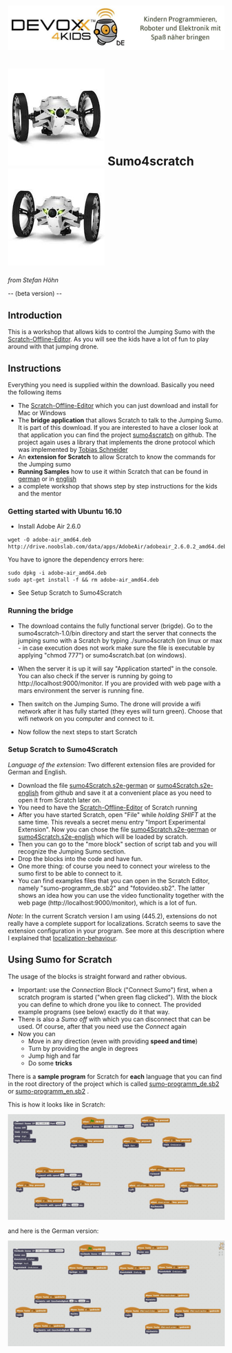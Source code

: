 ![Devoxx4Kids](./logo.jpg)


# ![Devoxx4Kids](./jumping-sumo.jpg)  Sumo4scratch  ![Devoxx4Kids](./jumping-sumo-flipped.jpg)
*from Stefan Höhn*

-- (beta version) --

[Tobias Schneider]: https://github.com/derTobsch
[Scratch-Offline-Editor]: https://scratch.mit.edu/scratch2download/
[Jumping Sumo Drone]: http://www.parrot.com/usa/products/jumping-sumo/
[Parrot]: http://www.parrot.com/
[sumo4scratch]: https://github.com/Devoxx4KidsDE/sumo4scratch

## Introduction

This is a workshop that allows kids to control the Jumping Sumo with the [Scratch-Offline-Editor]. As you will see the kids have a lot of fun to play around with that jumping drone.


## Instructions

Everything you need is supplied within the download. Basically you need the following items

* The [Scratch-Offline-Editor] which you can just download and install for Mac or Windows
* The **bridge application** that allows Scratch to talk to the Jumping Sumo. It is part of this download. If you are interested to have a closer look at that application you can find the project [sumo4scratch] on github. The project again uses a library that implements the drone protocol which was implemented by [Tobias Schneider]
* An **extension for Scratch** to allow Scratch to know the commands for the Jumping sumo
* **Running Samples** how to use it within Scratch that can be found in [german](./Scratch/de/sumo-programm.sb2) or in [english](./Scratch/en/sumo-programm.sb2)
* a complete workshop that shows step by step instructions for the kids and the mentor

### Getting started with Ubuntu 16.10

* Install Adobe Air 2.6.0
```
wget -O adobe-air_amd64.deb http://drive.noobslab.com/data/apps/AdobeAir/adobeair_2.6.0.2_amd64.deb
```
You have to ignore the dependency errors here:
```
sudo dpkg -i adobe-air_amd64.deb
sudo apt-get install -f && rm adobe-air_amd64.deb
```
* See Setup Scratch to Sumo4Scratch

### Running the bridge

* The download contains the fully functional server (brigde). Go to the sumo4scratch-1.0/bin directory and start the server that connects the jumping sumo with a Scratch by typing ./sumo4scratch (on linux or max - in case execution does not work make sure the file is executable by applying "chmod 777") or sumo4scratch.bat (on windows).

* When the server it is up it will say "Application started" in the console. You can also check if the server is running by going to http://localhost:9000/monitor. If you are provided with web page with a mars environment the server is running fine.

* Then switch on the Jumping Sumo. The drone will provide a wifi network after it has fully started (they eyes will turn green). Choose that wifi network on you computer and connect to it.

* Now follow the next steps to start Scratch


### Setup Scratch to Sumo4Scratch

*Language of the extension*: Two different extension files are provided for German and English.

[sumo4Scratch.s2e-german]:  https://github.com/Devoxx4KidsDE/sumo4scratch/tree/master/Scratch/de/sumo4Scratch_de.s2e
[sumo4Scratch.s2e-english]: https://github.com/Devoxx4KidsDE/sumo4scratch/tree/master/Scratch/en/sumo4Scratch_en.s2e

* Download the file [sumo4Scratch.s2e-german] or [sumo4Scratch.s2e-english] from github and save it at a convenient place as you need to open it from Scratch later on.
* You need to have the [Scratch-Offline-Editor] of Scratch running
* After you have started Scratch, open "File" while *holding SHIFT* at the same time. This reveals a secret menu entry "Import Experimental Extension". Now you can chose the file [sumo4Scratch.s2e-german] or [sumo4Scratch.s2e-english] which will be loaded by scratch.
* Then you can go to the "more block" section of script tab and you will recognize the Jumping Sumo section.
* Drop the blocks into the code and have fun.
* One more thing: of course you need to connect your wireless to the sumo first to be able to connect to it.
* You can find examples files that you can open in the Scratch Editor, namely "sumo-programm_de.sb2" and "fotovideo.sb2". The latter shows an idea how you can use the video functionality together with the web page (http://localhost:9000/monitor), which is a lot of fun.

[localization-behaviour]: https://scratch.mit.edu/discuss/topic/191003/
*Note:* In the current Scratch version I am using (445.2), extensions do not really have a complete support for localizations. Scratch seems to save the extension configuration in your program. See more at this description where I explained that [localization-behaviour].

## Using Sumo for Scratch

The usage of the blocks is straight forward and rather obvious.

* Important: use the *Connection* Block ("Connect Sumo") first, when a scratch program is started ("when green flag clicked"). With the block you can define to which drone you like to connect. The provided example programs (see below) exactly do it that way.
* There is also a *Sumo off* with which you can disconnect that can be used. Of course, after that you need use the *Connect* again
* Now you can
	* Move in any direction (even with providing __speed and time__)
	* Turn by providing the angle in degrees
	* Jump high and far
	* Do some __tricks__

[sumo-programm_de.sb2]: https://github.com/Devoxx4KidsDE/sumo4scratch/tree/master/Scratch/de/sumo-programm.sb2
[sumo-programm_en.sb2]: https://github.com/Devoxx4KidsDE/sumo4scratch/tree/master/Scratch/en/sumo-programm.sb2

There is a __sample program__ for Scratch for __each__ language that you can find in the root directory of the project which is called [sumo-programm_de.sb2] or [sumo-programm_en.sb2] .

This is how it looks like in Scratch:

![English Sample](./scratch-sample_en.jpg)

and here is the German version:

![German Sample](./scratch-sample_de.jpg)
